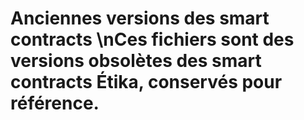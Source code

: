 # Anciennes versions des smart contracts \nCes fichiers sont des versions obsolètes des smart contracts Étika, conservés pour référence.
